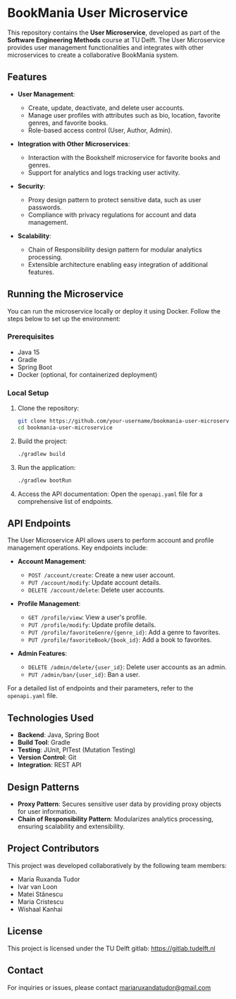 # BookMania User Microservice

This repository contains the **User Microservice**, developed as part of the **Software Engineering Methods** course at TU Delft. The User Microservice provides user management functionalities and integrates with other microservices to create a collaborative BookMania system.

## Features

- **User Management**:
  - Create, update, deactivate, and delete user accounts.
  - Manage user profiles with attributes such as bio, location, favorite genres, and favorite books.
  - Role-based access control (User, Author, Admin).

- **Integration with Other Microservices**:
  - Interaction with the Bookshelf microservice for favorite books and genres.
  - Support for analytics and logs tracking user activity.

- **Security**:
  - Proxy design pattern to protect sensitive data, such as user passwords.
  - Compliance with privacy regulations for account and data management.

- **Scalability**:
  - Chain of Responsibility design pattern for modular analytics processing.
  - Extensible architecture enabling easy integration of additional features.

## Running the Microservice

You can run the microservice locally or deploy it using Docker. Follow the steps below to set up the environment:

### Prerequisites

- Java 15
- Gradle
- Spring Boot
- Docker (optional, for containerized deployment)

### Local Setup

1. Clone the repository:
   ```bash
   git clone https://github.com/your-username/bookmania-user-microservice.git
   cd bookmania-user-microservice
   ```

2. Build the project:
   ```bash
   ./gradlew build
   ```

3. Run the application:
   ```bash
   ./gradlew bootRun
   ```

4. Access the API documentation:
   Open the `openapi.yaml` file for a comprehensive list of endpoints.

## API Endpoints

The User Microservice API allows users to perform account and profile management operations. Key endpoints include:

- **Account Management**:
  - `POST /account/create`: Create a new user account.
  - `PUT /account/modify`: Update account details.
  - `DELETE /account/delete`: Delete user accounts.

- **Profile Management**:
  - `GET /profile/view`: View a user's profile.
  - `PUT /profile/modify`: Update profile details.
  - `PUT /profile/favoriteGenre/{genre_id}`: Add a genre to favorites.
  - `PUT /profile/favoriteBook/{book_id}`: Add a book to favorites.

- **Admin Features**:
  - `DELETE /admin/delete/{user_id}`: Delete user accounts as an admin.
  - `PUT /admin/ban/{user_id}`: Ban a user.

For a detailed list of endpoints and their parameters, refer to the `openapi.yaml` file.

## Technologies Used

- **Backend**: Java, Spring Boot
- **Build Tool**: Gradle
- **Testing**: JUnit, PITest (Mutation Testing)
- **Version Control**: Git
- **Integration**: REST API

## Design Patterns

- **Proxy Pattern**: Secures sensitive user data by providing proxy objects for user information.
- **Chain of Responsibility Pattern**: Modularizes analytics processing, ensuring scalability and extensibility.

## Project Contributors

This project was developed collaboratively by the following team members:
- Maria Ruxanda Tudor
- Ivar van Loon
- Matei Stănescu
- Maria Cristescu
- Wishaal Kanhai

## License

This project is licensed under the TU Delft gitlab: https://gitlab.tudelft.nl

## Contact

For inquiries or issues, please contact mariaruxandatudor@gmail.com
